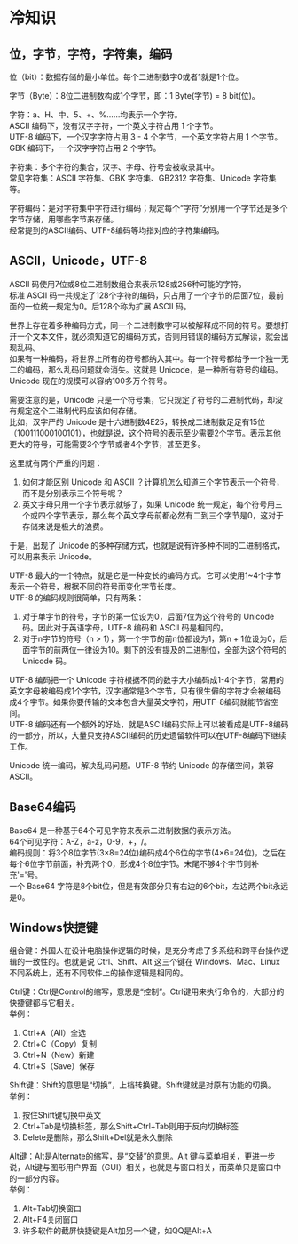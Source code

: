# 冷知识

## 位，字节，字符，字符集，编码

位（bit）：数据存储的最小单位。每个二进制数字0或者1就是1个位。

字节（Byte）：8位二进制数构成1个字节，即：1 Byte(字节) = 8 bit(位)。

字符：a、H、中、5、+、%……均表示一个字符。  
ASCII 编码下，没有汉字字符，一个英文字符占用 1 个字节。  
UTF-8 编码下，一个汉字字符占用 3 - 4 个字节，一个英文字符占用 1 个字节。  
GBK 编码下，一个汉字字符占用 2 个字节。

字符集：多个字符的集合，汉字、字母、符号会被收录其中。  
常见字符集：ASCII 字符集、GBK 字符集、GB2312 字符集、Unicode 字符集等。

字符编码：是对字符集中字符进行编码；规定每个“字符”分别用一个字节还是多个字节存储，用哪些字节来存储。  
经常提到的ASCII编码、UTF-8编码等均指对应的字符集编码。

## ASCII，Unicode，UTF-8

ASCII 码使用7位或8位二进制数组合来表示128或256种可能的字符。  
标准 ASCII 码一共规定了128个字符的编码，只占用了一个字节的后面7位，最前面的一位统一规定为0。后128个称为扩展 ASCII 码。

世界上存在着多种编码方式，同一个二进制数字可以被解释成不同的符号。要想打开一个文本文件，就必须知道它的编码方式，否则用错误的编码方式解读，就会出现乱码。  
如果有一种编码，将世界上所有的符号都纳入其中。每一个符号都给予一个独一无二的编码，那么乱码问题就会消失。这就是 Unicode，是一种所有符号的编码。  
Unicode 现在的规模可以容纳100多万个符号。

需要注意的是，Unicode 只是一个符号集，它只规定了符号的二进制代码，却没有规定这个二进制代码应该如何存储。  
比如，汉字严的 Unicode 是十六进制数4E25，转换成二进制数足足有15位（100111000100101），也就是说，这个符号的表示至少需要2个字节。表示其他更大的符号，可能需要3个字节或者4个字节，甚至更多。

这里就有两个严重的问题：
1. 如何才能区别 Unicode 和 ASCII ？计算机怎么知道三个字节表示一个符号，而不是分别表示三个符号呢？  
2. 英文字母只用一个字节表示就够了，如果 Unicode 统一规定，每个符号用三个或四个字节表示，那么每个英文字母前都必然有二到三个字节是0，这对于存储来说是极大的浪费。

于是，出现了 Unicode 的多种存储方式，也就是说有许多种不同的二进制格式，可以用来表示 Unicode。

UTF-8 最大的一个特点，就是它是一种变长的编码方式。它可以使用1~4个字节表示一个符号，根据不同的符号而变化字节长度。  
UTF-8 的编码规则很简单，只有两条：  
1. 对于单字节的符号，字节的第一位设为0，后面7位为这个符号的 Unicode 码。因此对于英语字母，UTF-8 编码和 ASCII 码是相同的。  
2. 对于n字节的符号（n > 1），第一个字节的前n位都设为1，第n + 1位设为0，后面字节的前两位一律设为10。剩下的没有提及的二进制位，全部为这个符号的 Unicode 码。

UTF-8 编码把一个 Unicode 字符根据不同的数字大小编码成1-4个字节，常用的英文字母被编码成1个字节，汉字通常是3个字节，只有很生僻的字符才会被编码成4个字节。如果你要传输的文本包含大量英文字符，用UTF-8编码就能节省空间。  
UTF-8 编码还有一个额外的好处，就是ASCII编码实际上可以被看成是UTF-8编码的一部分，所以，大量只支持ASCII编码的历史遗留软件可以在UTF-8编码下继续工作。

Unicode 统一编码，解决乱码问题。UTF-8 节约 Unicode 的存储空间，兼容 ASCII。

## Base64编码

Base64 是一种基于64个可见字符来表示二进制数据的表示方法。  
64个可见字符：A-Z，a-z，0-9，+，/。  
编码规则：将3个8位字节(3×8=24位)编码成4个6位的字节(4×6=24位)，之后在每个6位字节前面，补充两个0，形成4个8位字节。末尾不够4个字节则补充'='号。  
一个 Base64 字符是8个bit位，但是有效部分只有右边的6个bit，左边两个bit永远是0。

## Windows快捷键

组合键：外国人在设计电脑操作逻辑的时候，是充分考虑了多系统和跨平台操作逻辑的一致性的。也就是说 Ctrl、Shift、Alt 这三个键在 Windows、Mac、Linux 不同系统上，还有不同软件上的操作逻辑是相同的。

Ctrl键：Ctrl是Control的缩写，意思是“控制”。Ctrl键用来执行命令的，大部分的快捷键都与它相关。  
举例：
1. Ctrl+A（All）全选
2. Ctrl+C（Copy）复制
3. Ctrl+N（New）新建
4. Ctrl+S（Save）保存

Shift键：Shift的意思是“切换”，上档转换键。Shift键就是对原有功能的切换。  
举例：
1. 按住Shift键切换中英文
2. Ctrl+Tab是切换标签，那么Shift+Ctrl+Tab则用于反向切换标签
3. Delete是删除，那么Shift+Del就是永久删除

Alt键：Alt是Alternate的缩写，是“交替”的意思。Alt 键与菜单相关，更进一步说，Alt键与图形用户界面（GUI）相关，也就是与窗口相关，而菜单只是窗口中的一部分内容。  
举例：
1. Alt+Tab切换窗口
2. Alt+F4关闭窗口
3. 许多软件的截屏快捷键是Alt加另一个键，如QQ是Alt+A
